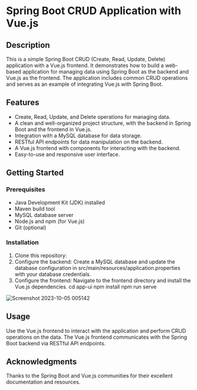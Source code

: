 
# Spring Boot CRUD Application with Vue.js

## Description
This is a simple Spring Boot CRUD (Create, Read, Update, Delete) application with a Vue.js frontend. It demonstrates how to build a web-based application for managing data using Spring Boot as the backend and Vue.js as the frontend. The application includes common CRUD operations and serves as an example of integrating Vue.js with Spring Boot.

## Features
- Create, Read, Update, and Delete operations for managing data.
- A clean and well-organized project structure, with the backend in Spring Boot and the frontend in Vue.js.
- Integration with a MySQL database for data storage.
- RESTful API endpoints for data manipulation on the backend.
- A Vue.js frontend with components for interacting with the backend.
- Easy-to-use and responsive user interface.

## Getting Started
### Prerequisites
- Java Development Kit (JDK) installed
- Maven build tool
- MySQL database server
- Node.js and npm (for Vue.js)
- Git (optional)

### Installation
1. Clone this repository:
2. Configure the backend: Create a MySQL database and update the database configuration in src/main/resources/application.properties with your database credentials.
3. Configure the frontend: Navigate to the frontend directory and install the Vue.js dependencies.
cd app-ui
npm install
npm run serve


![Screenshot 2023-10-05 005142](https://github.com/kumardeepak789/CrudApp-in-SpringBoot-and-Vue.js/assets/51526463/75a09087-dccf-4202-a478-6c80f9a261f9)
## Usage
Use the Vue.js frontend to interact with the application and perform CRUD operations on the data.
The Vue.js frontend communicates with the Spring Boot backend via RESTful API endpoints.

## Acknowledgments
Thanks to the Spring Boot and Vue.js communities for their excellent documentation and resources.
